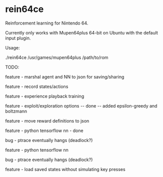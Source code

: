 # rein64ce

Reinforcement learning for Nintendo 64.

Currently only works with Mupen64plus 64-bit on Ubuntu with the default input plugin.

Usage:

./rein64ce /usr/games/mupen64plus /path/to/rom


TODO:

feature - marshal agent and NN to json for saving/sharing

feature - record states/actions

feature - experience playback training

feature - exploit/exploration options -- done -- added epsilon-greedy and boltzmann

feature - move reward definitions to json

feature - python tensorflow nn - done

bug - ptrace eventually hangs (deadlock?)

feature - python tensorflow nn

bug - ptrace eventually hangs (deadlock?)

feature - load saved states without simulating key presses

